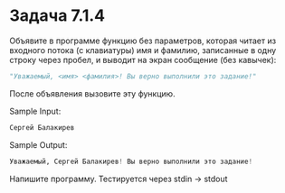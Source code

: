 # Задача 7.1.4

Объявите в программе функцию без параметров, которая читает из входного потока (с клавиатуры) имя и фамилию, записанные в одну строку через пробел, и выводит на экран сообщение (без кавычек):

```python
"Уважаемый, <имя> <фамилия>! Вы верно выполнили это задание!"
```

После объявления вызовите эту функцию.

Sample Input:

```python
Сергей Балакирев
```

Sample Output:

```python
Уважаемый, Сергей Балакирев! Вы верно выполнили это задание!
```

Напишите программу. Тестируется через stdin → stdout
